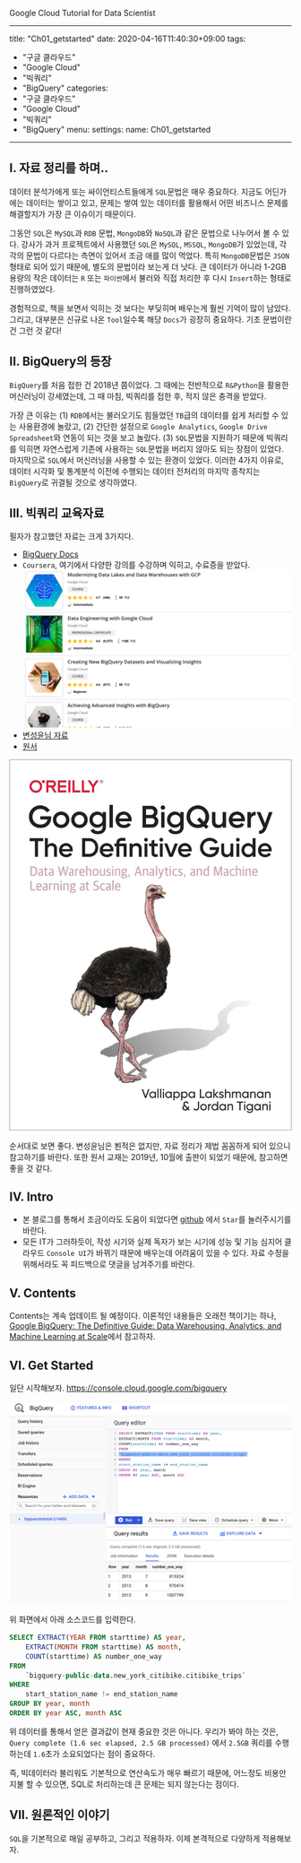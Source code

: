 Google Cloud Tutorial for Data Scientist

---
title: "Ch01_getstarted"
date: 2020-04-16T11:40:30+09:00
tags:
  - "구글 클라우드"
  - "Google Cloud"
  - "빅쿼리"
  - "BigQuery"
categories:
  - "구글 클라우드"
  - "Google Cloud"
  - "빅쿼리"
  - "BigQuery"
menu: 
  settings:
    name: Ch01_getstarted
---

## I. 자료 정리를 하며.. 

데이터 분석가에게 또는 싸이언티스트들에게 `SQL`문법은 매우 중요하다. 지금도 어딘가에는 데이터는 쌓이고 있고, 문제는 쌓여 있는 데이터를 활용해서 어떤 비즈니스 문제를 해결할지가 가장 큰 이슈이기 때문이다. 

그동안 `SQL`은 `MySQL`과 `RDB` 문법, `MongoDB`와 `NoSQL`과 같은 문법으로 나누어서 볼 수 있다. 강사가 과거 프로젝트에서 사용했던 `SQL`은 `MySQL`, `MSSQL`, `MongoDB`가 있었는데, 각각의 문법이 다르다는 측면이 있어서 조금 애를 많이 먹었다. 특히 `MongoDB`문법은 `JSON` 형태로 되어 있기 때문에, 별도의 문법이라 보는게 더 낫다. 큰 데이터가 아니라 1-2GB 용량의 작은 데이터는 `R` 또는 `파이썬`에서 불러와 직접 처리한 후 다시 `Insert`하는 형태로 진행하였었다. 

경험적으로, 책을 보면서 익히는 것 보다는 부딪히며 배우는게 훨씬 기억이 많이 남았다. 그리고, 대부분은 신규로 나온 `Tool`일수록 해당 `Docs`가 굉장히 중요하다. 기초 문법이란건 그런 것 같다! 

## II. BigQuery의 등장

`BigQuery`를 처음 접한 건 2018년 쯤이었다. 그 때에는 전반적으로 `R&Python`을 활용한 머신러닝이 강세였는데, 그 때 마침, 빅쿼리를 접한 후, 적지 않은 충격을 받았다. 

가장 큰 이유는 (1) `RDB`에서는 불러오기도 힘들었던 `TB`급의 데이터를 쉽게 처리할 수 있는 사용환경에 놀랐고, (2) 간단한 설정으로 `Google Analytics`, `Google Drive Spreadsheet`와 연동이 되는 것을 보고 놀랐다. (3) `SQL`문법을 지원하기 때문에 빅쿼리를 익히면 자연스럽게 기존에 사용하는 `SQL`문법을 버리지 않아도 되는 장점이 있었다. 마지막으로 `SQL`에서 머신러닝을 사용할 수 있는 환경이 있었다. 이러한 4가지 이유로, 데이터 시각화 및 통계분석 이전에 수행되는 데이터 전처리의 마지막 종착지는 `BigQuery`로 귀결될 것으로 생각하였다. 

## III. 빅쿼리 교육자료

필자가 참고했던 자료는 크게 3가지다. 
- [BigQuery Docs](https://cloud.google.com/bigquery/docs/tutorials)
- `Coursera`, 여기에서 다양한 강의를 수강하며 익히고, 수료증을 받았다.
![](/img/gcp/bigquery/01_bigquery.png)
- [변성윤님 자료](https://github.com/zzsza/bigquery-tutorial)
- [원서](https://www.amazon.com/Google-BigQuery-Definitive-Warehousing-Analytics-ebook/dp/B07ZHQ3MGN/ref=pd_sim_351_1/141-4097222-3737936?_encoding=UTF8&pd_rd_i=B07ZHQ3MGN&pd_rd_r=6aebb05f-aee0-4109-b307-6ddcb0861108&pd_rd_w=369PQ&pd_rd_wg=Zh9xu&pf_rd_p=9fec2710-b93d-4b3e-b3ca-e55dc1c5909a&pf_rd_r=SZ76R8NWYEY0C836HBJ0&psc=1&refRID=SZ76R8NWYEY0C836HBJ0)

![](/img/gcp/bigquery/books.png)

순서대로 보면 좋다. 변성윤님은 뵌적은 없지만, 자료 정리가 제법 꼼꼼하게 되어 있으니 참고하기를 바란다. 또한 원서 교재는 2019년, 10월에 출판이 되었기 때문에, 참고하면 좋을 것 같다. 

## IV. Intro

- 본 블로그를 통해서 조금이라도 도움이 되었다면 [github](https://github.com/chloevan/gcp_tutorial) 에서 `Star`를 눌러주시기를 바란다. 
- 모든 IT가 그러하듯이, 작성 시기와 실제 독자가 보는 시기에 성능 및 기능 심지어 클라우드 `Console UI`가 바뀌기 때문에 배우는데 어려움이 있을 수 있다. 자료 수정을 위해서라도 꼭 피드백으로 댓글을 남겨주기를 바란다. 


## V. Contents

Contents는 계속 업데이트 될 예정이다. 이론적인 내용들은 오래전 책이기는 하나, [Google BigQuery: The Definitive Guide: Data Warehousing, Analytics, and Machine Learning at Scale](https://www.amazon.com/Google-BigQuery-Definitive-Warehousing-Analytics-ebook/dp/B07ZHQ3MGN/ref=sr_1_2?dchild=1&keywords=BigQuery&qid=1587019254&sr=8-2)에서 참고하자. 

## VI. Get Started
일단 시작해보자. https://console.cloud.google.com/bigquery 

![](/img/gcp/bigquery/02_Figure.png)

위 화면에서 아래 소스코드를 입력한다. 

```sql
SELECT EXTRACT(YEAR FROM starttime) AS year,
    EXTRACT(MONTH FROM starttime) AS month,
    COUNT(starttime) AS number_one_way
FROM
    `bigquery-public-data.new_york_citibike.citibike_trips`
WHERE
    start_station_name != end_station_name
GROUP BY year, month
ORDER BY year ASC, month ASC 
```

위 데이터를 통해서 얻은 결과값이 현재 중요한 것은 아니다. 우리가 봐야 하는 것은, `Query complete (1.6 sec elapsed, 2.5 GB processed)` 에서 `2.5GB` 쿼리를 수행하는데 `1.6`초가 소요되었다는 점이 중요하다. 

즉, 빅데이터라 불리워도 기본적으로 연산속도가 매우 빠르기 때문에, 어느정도 비용만 지불 할 수 있으면, SQL로 처리하는데 큰 문제는 되지 않는다는 점이다. 

## VII. 원론적인 이야기

`SQL`을 기본적으로 매일 공부하고, 그리고 적용하자. 이제 본격적으로 다양하게 적용해보자. 


